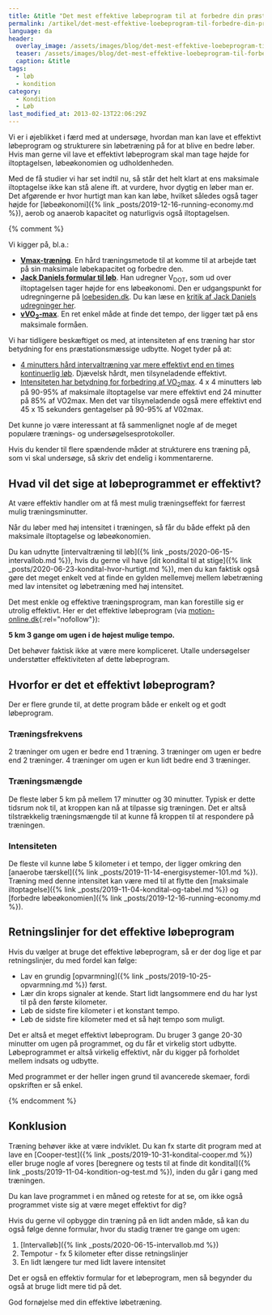```yaml
---
title: &title "Det mest effektive løbeprogram til at forbedre din præstation"
permalink: /artikel/det-mest-effektive-loebeprogram-til-forbedre-din-praestation/
language: da
header:
  overlay_image: /assets/images/blog/det-mest-effektive-loebeprogram-til-forbedre-din-praestation.jpg
  teaser: /assets/images/blog/det-mest-effektive-loebeprogram-til-forbedre-din-praestation.jpg
  caption: &title
tags:
  - løb
  - kondition
category:
  - Kondition
  - Løb
last_modified_at: 2013-02-13T22:06:29Z
---
```


Vi er i øjeblikket i færd med at undersøge, hvordan man kan lave et effektivt løbeprogram og strukturere sin løbetræning på for at blive en bedre løber. Hvis man gerne vil lave et effektivt løbeprogram skal man tage højde for iltoptagelsen, løbeøkonomien og udholdenheden.

Med de få studier vi har set indtil nu, så står det helt klart at ens maksimale iltoptagelse ikke kan stå alene ift. at vurdere, hvor dygtig en løber man er. Det afgørende er hvor hurtigt man kan kan løbe, hvilket således også tager højde for [løbeøkonomi]({% link _posts/2019-12-16-running-economy.md %}), aerob og anaerob kapacitet og naturligvis også iltoptagelsen.

{% comment %}

Vi kigger på, bl.a.:

- [**Vmax-træning**](/vmax/). En hård træningsmetode til at komme til at arbejde tæt på sin maksimale løbekapacitet og forbedre den.
- [**Jack Daniels formular til løb**](http://www.simpsonassociatesinc.com/runningmath1.htm). Han udregner V<sub>DOT</sub>, som ud over iltoptagelsen tager højde for ens løbeøkonomi. Den er udgangspunkt for udregningerne på [loebesiden.dk](https://loebesiden.dk/beregninger/). Du kan læse en [kritik af Jack Daniels udregninger her](http://jaredmcqueen.com/jackdanielsflaw.html).
- [**vVO<sub>2</sub>-max**](https://www.brianmac.co.uk/vvo2max.htm). En ret enkel måde at finde det tempo, der ligger tæt på ens maksimale formåen.

Vi har tidligere beskæftiget os med, at intensiteten af ens træning har stor betydning for ens præstationsmæssige udbytte. Noget tyder på at:

- [4 minutters hård intervaltræning var mere effektivt end en times kontinuerlig løb](/artikel/4-minutters-haard-intervaltraening-bedre-end-en-times-moderat-loeb). Djævelsk hårdt, men tilsyneladende effektivt.
- [Intensiteten har betydning for forbedring af VO<sub>2</sub>max](/intensitet-vo2max/). 4 x 4 minutters løb på 90-95% af maksimale iltoptagelse var mere effektivt end 24 minutter på 85% af VO2max. Men det var tilsyneladende også mere effektivt end 45 x 15 sekunders gentagelser på 90-95% af V02max.

Det kunne jo være interessant at få sammenlignet nogle af de meget populære trænings- og undersøgelsesprotokoller.

Hvis du kender til flere spændende måder at strukturere ens træning på, som vi skal undersøge, så skriv det endelig i kommentarerne.

## Hvad vil det sige at løbeprogrammet er effektivt?

At være effektiv handler om at få mest mulig træningseffekt for færrest mulig træningsminutter.

Når du løber med høj intensitet i træningen, så får du både effekt på den maksimale iltoptagelse og løbeøkonomien.

Du kan udnytte [intervaltræning til løb]({% link _posts/2020-06-15-intervallob.md %}), hvis du gerne vil have [dit kondital til at stige]({% link _posts/2020-06-23-kondital-hvor-hurtigt.md %}), men du kan faktisk også gøre det meget enkelt ved at finde en gylden mellemvej mellem løbetræning med lav intensitet og løbetræning med høj intensitet.

Det mest enkle og effektive træningsprogram, man kan forestille sig er utrolig effektivt. Her er det effektive løbeprogram (via [motion-online.dk](http://web.archive.org/web/20110606134040/http://www.motion-online.dk/konditionstraening/kondition_-_artikler/det_mest_effektive_loebeprogram!/){:rel="nofollow"}):

**5 km 3 gange om ugen i de højest mulige tempo.**

Det behøver faktisk ikke at være mere kompliceret. Utalle undersøgelser understøtter effektiviteten af dette løbeprogram.

## Hvorfor er det et effektivt løbeprogram?

Der er flere grunde til, at dette program både er enkelt og et godt løbeprogram.

### Træningsfrekvens

2 træninger om ugen er bedre end 1 træning. 3 træninger om ugen er bedre end 2 træninger. 4 træninger om ugen er kun lidt bedre end 3 træninger.

### Træningsmængde

De fleste løber 5 km på mellem 17 minutter og 30 minutter. Typisk er dette tidsrum nok til, at kroppen kan nå at tilpasse sig træningen. Det er altså tilstrækkelig træningsmængde til at kunne få kroppen til at respondere på træningen.

### Intensiteten

De fleste vil kunne løbe 5 kilometer i et tempo, der ligger omkring den [anaerobe tærskel]({% link _posts/2019-11-14-energisystemer-101.md %}). Træning med denne intensitet kan være med til at flytte den [maksimale iltoptagelse]({% link _posts/2019-11-04-kondital-og-tabel.md %}) og [forbedre løbeøkonomien]({% link _posts/2019-12-16-running-economy.md %}).

## Retningslinjer for det effektive løbeprogram

Hvis du vælger at bruge det effektive løbeprogram, så er der dog lige et par retningslinjer, du med fordel kan følge:

- Lav en grundig [opvarmning]({% link _posts/2019-10-25-opvarmning.md %}) først.
- Lær din krops signaler at kende. Start lidt langsommere end du har lyst til på den første kilometer.
- Løb de sidste fire kilometer i et konstant tempo.
- Løb de sidste fire kilometer med et så højt tempo som muligt.

Det er altså et meget effektivt løbeprogram. Du bruger 3 gange 20-30 minutter om ugen på programmet, og du får et virkelig stort udbytte. Løbeprogrammet er altså virkelig effektivt, når du kigger på forholdet mellem indsats og udbytte.

Med programmet er der heller ingen grund til avancerede skemaer, fordi opskriften er så enkel.

{% endcomment %}

## Konklusion

Træning behøver ikke at være indviklet. Du kan fx starte dit program med at lave en [Cooper-test]({% link _posts/2019-10-31-kondital-cooper.md %}) eller bruge nogle af vores [beregnere og tests til at finde dit kondital]({% link _posts/2019-11-04-kondition-og-test.md %}), inden du går i gang med træningen.

Du kan lave programmet i en måned og reteste for at se, om ikke også programmet viste sig at være meget effektivt for dig?

Hvis du gerne vil opbygge din træning på en lidt anden måde, så kan du også følge denne formular, hvor du stadig træner tre gange om ugen:

1. [Intervalløb]({% link _posts/2020-06-15-intervallob.md %})
2. Tempotur - fx 5 kilometer efter disse retningslinjer
3. En lidt længere tur med lidt lavere intensitet

Det er også en effektiv formular for et løbeprogram, men så begynder du også at bruge lidt mere tid på det.

God fornøjelse med din effektive løbetræning.
